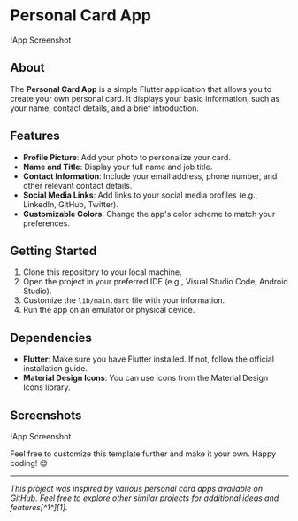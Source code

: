 # Personal Card App

!App Screenshot

## About

The **Personal Card App** is a simple Flutter application that allows you to create your own personal card. It displays your basic information, such as your name, contact details, and a brief introduction.

## Features

- **Profile Picture**: Add your photo to personalize your card.
- **Name and Title**: Display your full name and job title.
- **Contact Information**: Include your email address, phone number, and other relevant contact details.
- **Social Media Links**: Add links to your social media profiles (e.g., LinkedIn, GitHub, Twitter).
- **Customizable Colors**: Change the app's color scheme to match your preferences.

## Getting Started

1. Clone this repository to your local machine.
2. Open the project in your preferred IDE (e.g., Visual Studio Code, Android Studio).
3. Customize the `lib/main.dart` file with your information.
4. Run the app on an emulator or physical device.

## Dependencies

- **Flutter**: Make sure you have Flutter installed. If not, follow the official installation guide.
- **Material Design Icons**: You can use icons from the Material Design Icons library.

## Screenshots

!App Screenshot

Feel free to customize this template further and make it your own. Happy coding! 😊

---

*This project was inspired by various personal card apps available on GitHub. Feel free to explore other similar projects for additional ideas and features[^1^][1].*
